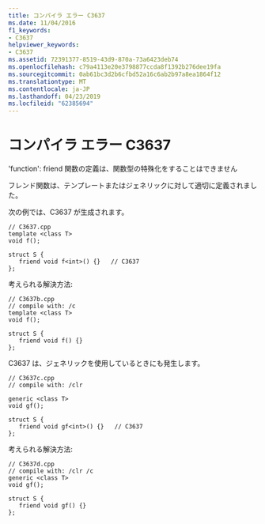 ```yaml
---
title: コンパイラ エラー C3637
ms.date: 11/04/2016
f1_keywords:
- C3637
helpviewer_keywords:
- C3637
ms.assetid: 72391377-8519-43d9-870a-73a6423deb74
ms.openlocfilehash: c79a4113e20e3798877ccda8f1392b276dee19fa
ms.sourcegitcommit: 0ab61bc3d2b6cfbd52a16c6ab2b97a8ea1864f12
ms.translationtype: MT
ms.contentlocale: ja-JP
ms.lasthandoff: 04/23/2019
ms.locfileid: "62385694"
---
```

# <a name="compiler-error-c3637"></a>コンパイラ エラー C3637

'function': friend 関数の定義は、関数型の特殊化をすることはできません

フレンド関数は、テンプレートまたはジェネリックに対して適切に定義されました。

次の例では、C3637 が生成されます。

```
// C3637.cpp
template <class T>
void f();

struct S {
   friend void f<int>() {}   // C3637
};
```

考えられる解決方法:

```
// C3637b.cpp
// compile with: /c
template <class T>
void f();

struct S {
   friend void f() {}
};
```

C3637 は、ジェネリックを使用しているときにも発生します。

```
// C3637c.cpp
// compile with: /clr

generic <class T>
void gf();

struct S {
   friend void gf<int>() {}   // C3637
};
```

考えられる解決方法:

```
// C3637d.cpp
// compile with: /clr /c
generic <class T>
void gf();

struct S {
   friend void gf() {}
};
```